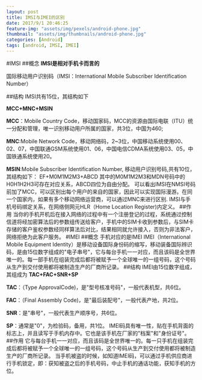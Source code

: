 ```yaml
---
layout: post
title: IMSI与IMEI的区别
date: 2017/9/1 20:46:25
feature-img: "assets/img/pexels/android-phone.jpg"
thumbnail: "assets/img/thumbnails/android-phone.jpg"
categories: [Android]
tags: [android, IMSI, IMEI]
---
```


#IMSI
##概念
**IMSI是相对手机卡而言的**

国际移动用户识别码（IMSI：International Mobile Subscriber Identification Number）

##结构
IMSI共有15位，其结构如下

**MCC+MNC+MSIN**

<!--more-->
**MCC**：Mobile Country Code，移动国家码，MCC的资源由国际电联（ITU）统一分配和管理，唯一识别移动用户所属的国家，共3位，中国为460;

**MNC**:Mobile Network Code，移动网络码，2~3位，中国移动系统使用00、02、07，中国联通GSM系统使用01、06，中国电信CDMA系统使用03、05，中国铁通系统使用20。

**MSIN**:Mobile Subscriber Identification Number, 移动用户识别号码,共有10位，其结构如下：
EF+M0M1M2M3+ABCD
其中的M0M1M2M3和MDN号码中的H0H1H2H3可存在对应关系，ABCD四位为自由分配。
可以看出IMSI在NMSI号码前加了MCC，可以区别出每个用户的来自的国家，因此可以实现国际漫游。在同一个国家内，如果有多个移动网络运营商，可以通过MNC来进行区别.
IMSI与手机号码绑定关系，在网络侧网元HLR（Home Location Register)内定义。
##作用
当你的手机开机后在接入网络的过程中有一个注册登记的过程，系统通过控制信道将经加密算法后的参数组传送给客户，手机中的SIM卡收到参数后，与SIM卡存储的客户鉴权参数经同样算法后对比，结果相同就允许接入，否则为非法客户，网络拒绝为此客户服务。
#IMEI
##概念
手机对应的是IMEI
IMEI（International Mobile Equipment Identity）是移动设备国际身份码的缩写，移动装备国际辨识码，是由15位数字组成的"电子串号"，它与每台手机一一对应，而且该码是全世界唯一的。每一部手机在组装完成后都将被赋予一个全球唯一的一组号码，这个号码从生产到交付使用都将被制造生产的厂商所记录。
##结构
IMEI由15位数字组成，其组成为
**TAC+FAC+SNR+SP**

**TAC**：（Type ApprovalCode)，是"型号核准号码"，一般代表机型，共6位。

**FAC**：（Final Assembly Code)，是"最后装配号"，一般代表产地，共2位。

**SNR**：是"串号"，一般代表生产顺序号，共6位。

**SP**：通常是"0"，为检验码，备用，共1位。
IMEI码具有唯一性，贴在手机背面的标志上，并且读写于手机内存中。它也是该手机在厂家的"档案"和"身份证号"。
##作用
它与每台手机一一对应，而且该码是全世界唯一的。每一只手机在组装完成后都将被赋予一个全球唯一的一组号码，这个号码从生产到交付使用都将被制造生产的厂商所记录。
当手机被盗的时候，如知道IMEI码，可以通过手机供应商进行手机锁定，即：获知被盗之后的手机号码，中止手机的通话功能，获知手机的方位。
